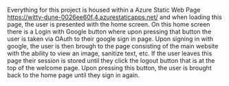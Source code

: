 Everything for this project is housed within a Azure Static Web Page https://witty-dune-0026ee60f.4.azurestaticapps.net/ and when loading this page, the user is presented with the home screen. On this home screen there is a Login with Google button where upon pressing that button the user is taken via OAuth to their google sign in page. Upon signing in with google, the user is then brough to the page consisting of the main website with the ability to view an image, sanitize text, etc. If the user leaves this page their session is stored until they click the logout button that is at the top of the welcome page. Upon pressing this button, the user is brought back to the home page until they sign in again.
